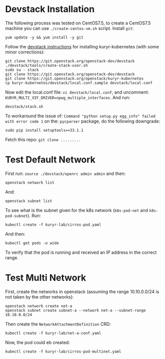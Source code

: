 # Devstack Installation
The following process was tested on CentOS7.5, to create a CentOS7.5 machine you can use ```./create-centos-vm.sh``` script.
Install ```git```: 
```
yum update -y && yum install -y git
```
Follow the [devstack instructions](https://docs.openstack.org/kuryr-kubernetes/latest/installation/devstack/basic.html) for installing kuryr-kubernetes (with some minor corrections):
```
git clone https://git.openstack.org/openstack-dev/devstack
./devstack/tools/create-stack-user.sh
sudo su - stack
git clone https://git.openstack.org/openstack-dev/devstack
git clone https://git.openstack.org/openstack/kuryr-kubernetes
cp kuryr-kubernetes/devstack/local.conf.sample devstack/local.conf
```
Now edit the local.conf file: ```vi devstack/local.conf```, and uncomment: ```KURYR_MULTI_VIF_DRIVER=npwg_multiple_interfaces```.
And run:
```
devstack/stack.sh
```
To workaround the issue of: ```Command "python setup.py egg_info" failed with error code 1``` on the: ```pycparser``` package, do the following downgrade:
```
sudo pip install setuptools==33.1.1
```
Fetch this repo: ```git clone .........```

# Test Default Network
First run: ```source ./devstack/openrc admin admin``` and then: 
```
openstack network list
```
And: 

```
openstack subnet list
```
To see what is the subnet given for the k8s network (```k8s-pod-net``` and ```k8s-pod-subnet```).
Run:
```
kubectl create -f kuryr-lab/cirros-pod.yaml
```
And then:
```
kubectl get pods -o wide
```
To verify that the pod is running and received an IP address in the correct range.


# Test Multi Network
First, create the networks in openstack (assuming the range 10.10.0.0/24 is not taken by the other networks):
```
openstack network create net-a
openstack subnet create subnet-a --network net-a --subnet-range 10.10.0.0/24
```
Then create the ```NetworkAttachmentDefinition``` CRD:
```
kubectl create -f kuryr-lab/net-a-conf.yaml
```
Now, the pod could eb created:
```
kubectl create -f kuryr-lab/cirros-pod-multinet.yaml
```

